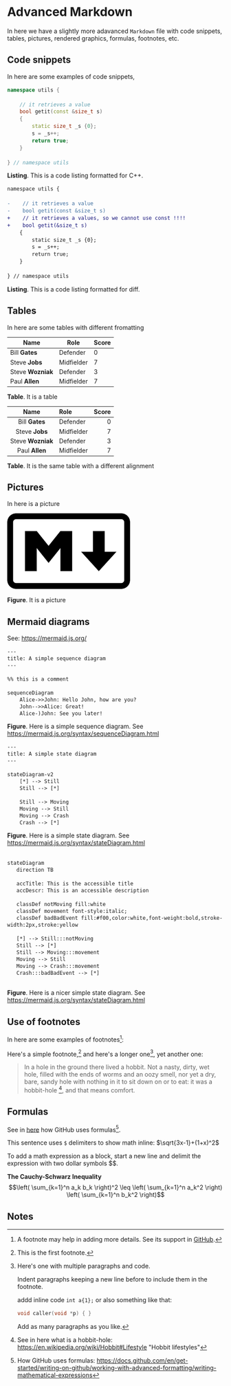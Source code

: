 # Advanced Markdown

In here we have a slightly more adavanced `Markdown` file with code snippets, tables, pictures, rendered graphics, formulas, footnotes, etc.


## Code snippets

In here are some examples of code snippets,

```c++
namespace utils {
    
    // it retrieves a value
    bool getit(const &size_t s)
    {
        static size_t _s {0};
        s = _s++;
        return true;
    }

} // namespace utils

```

**Listing**. This is a code listing formatted for C++.

```diff
namespace utils {

-    // it retrieves a value    
-    bool getit(const &size_t s)
+    // it retrieves a values, so we cannot use const !!!!
+    bool getit(&size_t s)
    {
        static size_t _s {0};
        s = _s++;
        return true;
    }

} // namespace utils

```

**Listing**. This is a code listing formatted for diff.



## Tables


In here are some tables with different fromatting



| Name              | Role       | Score |
| ----------------- | ---------- | ----- |
| Bill **Gates**    | Defender   | 0     |
| Steve **Jobs**    | Midfielder | 7     |
| Steve **Wozniak** | Defender   | 3     |
| Paul **Allen**    | Midfielder | 7     |

**Table**. It is a table






|       Name        | Role       | Score |
| :---------------: | :--------- | ----: |
|  Bill **Gates**   | Defender   |     0 |
|  Steve **Jobs**   | Midfielder |     7 |
| Steve **Wozniak** | Defender   |     3 |
|  Paul **Allen**   | Midfielder |     7 |

**Table**. It is the same table with a different alignment

## Pictures

In here is a picture



![](./res/download.png)

**Figure**. It is a picture



## Mermaid diagrams

See: https://mermaid.js.org/


```mermaid
---
title: A simple sequence diagram
---

%% this is a comment

sequenceDiagram
    Alice->>John: Hello John, how are you?
    John-->>Alice: Great!
    Alice-)John: See you later!

```
**Figure**. Here is a simple sequence diagram. See https://mermaid.js.org/syntax/sequenceDiagram.html


```mermaid
---
title: A simple state diagram
---

stateDiagram-v2
    [*] --> Still
    Still --> [*]

    Still --> Moving
    Moving --> Still
    Moving --> Crash
    Crash --> [*]

```
**Figure**. Here is a simple state diagram. See https://mermaid.js.org/syntax/stateDiagram.html


```mermaid

stateDiagram
   direction TB

   accTitle: This is the accessible title
   accDescr: This is an accessible description

   classDef notMoving fill:white
   classDef movement font-style:italic;
   classDef badBadEvent fill:#f00,color:white,font-weight:bold,stroke-width:2px,stroke:yellow

   [*] --> Still:::notMoving
   Still --> [*]
   Still --> Moving:::movement
   Moving --> Still
   Moving --> Crash:::movement
   Crash:::badBadEvent --> [*]


```
**Figure**. Here is a nicer simple state diagram. See https://mermaid.js.org/syntax/stateDiagram.html



## Use of footnotes

In here are some examples of footnotes[^1]:


Here's a simple footnote,[^2] and here's a longer one[^bignote], yet another one:

> In a hole in the ground there lived a hobbit. Not a nasty, dirty, wet hole, filled with the ends
of worms and an oozy smell, nor yet a dry, bare, sandy hole with nothing in it to sit down on or to eat: it was a hobbit-hole [^4], and that means comfort.


## Formulas


See in [here](https://docs.github.com/en/get-started/writing-on-github/working-with-advanced-formatting/writing-mathematical-expressions) how GitHub uses formulas[^5].

This sentence uses `$` delimiters to show math inline:  $\sqrt{3x-1}+(1+x)^2$

To add a math expression as a block, start a new line and delimit the expression with two dollar symbols $$.

**The Cauchy-Schwarz Inequality**
$$\left( \sum_{k=1}^n a_k b_k \right)^2 \leq \left( \sum_{k=1}^n a_k^2 \right) \left( \sum_{k=1}^n b_k^2 \right)$$



## Notes


[^1]: A footnote may help in adding more details. See its support in [GitHub](https://github.blog/changelog/2021-09-30-footnotes-now-supported-in-markdown-fields/).

[^2]: This is the first footnote.

[^bignote]: Here's one with multiple paragraphs and code.

    Indent paragraphs keeping a new line before to include them in the footnote.
    
    addd inline code `int a{1};` or also something like that:
    ```C++
    void caller(void *p) { }
    ```
    
    Add as many paragraphs as you like.

[^4]: See in here what is a hobbit-hole: <https://en.wikipedia.org/wiki/Hobbit#Lifestyle> "Hobbit lifestyles"    

[^5]: How GitHub uses formulas: https://docs.github.com/en/get-started/writing-on-github/working-with-advanced-formatting/writing-mathematical-expressions
